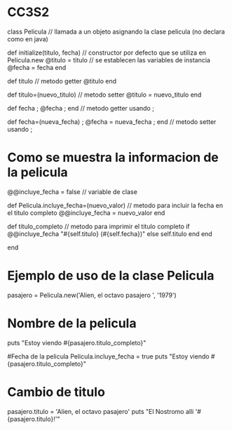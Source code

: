 # CC3S2
class Pelicula // llamada a un objeto asignando la clase pelicula  (no declara como en java) 
                                        
  def initialize(titulo, fecha)  // constructor por defecto que se utiliza en Pelicula.new
    @titulo = titulo // se establecen las variables de instancia
    @fecha = fecha
  end
  
  def titulo // metodo getter
    @titulo
  end
  
  def titulo=(nuevo_titulo) // metodo setter
    @titulo = nuevo_titulo
  end
  
  def fecha ; @fecha ; end // metodo getter usando ;
  
  def fecha=(nueva_fecha) ; @fecha = nueva_fecha ; end // metodo setter usando ;
  
  # Como se muestra la informacion de la pelicula
  
  @@incluye_fecha = false // variable de clase 
  
  def Pelicula.incluye_fecha=(nuevo_valor) // metodo para incluir la fecha en el titulo completo
    @@incluye_fecha = nuevo_valor
  end
  
  def titulo_completo // metodo para imprimir el titulo completo
    if @@incluye_fecha
      "#{self.titulo} (#{self.fecha})"
    else
      self.titulo
    end
  end
  
end

# Ejemplo de uso de la clase Pelicula

pasajero = Pelicula.new('Alien, el octavo pasajero ', '1979')

# Nombre de la pelicula
puts "Estoy viendo #{pasajero.titulo_completo}"

#Fecha de la pelicula
Pelicula.incluye_fecha = true
puts "Estoy viendo #{pasajero.titulo_completo}"

# Cambio de titulo
pasajero.titulo = 'Alien, el octavo pasajero'
puts "El Nostromo alli '#{pasajero.titulo}!'"
